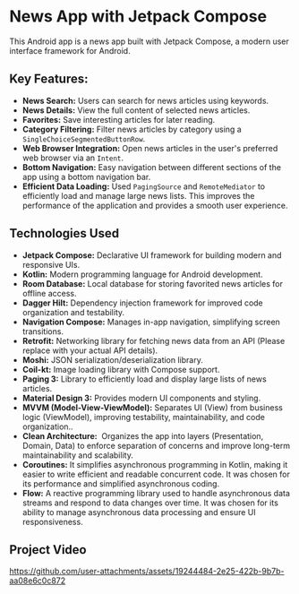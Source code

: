 
# News App with Jetpack Compose

This Android app is a news app built with Jetpack Compose, a modern user interface framework for Android.

## Key Features:  
*   **News Search:** Users can search for news articles using keywords.
*   **News Details:** View the full content of selected news articles.
*   **Favorites:** Save interesting articles for later reading.
*   **Category Filtering:** Filter news articles by category using a `SingleChoiceSegmentedButtonRow`.
*   **Web Browser Integration:** Open news articles in the user's preferred web browser via an `Intent`.
*   **Bottom Navigation:** Easy navigation between different sections of the app using a bottom navigation bar.
*   **Efficient Data Loading:** Used `PagingSource` and `RemoteMediator` to efficiently load and manage large news lists. This improves the performance of the application and provides a smooth user experience.

## Technologies Used

*   **Jetpack Compose:** Declarative UI framework for building modern and responsive UIs.
*   **Kotlin:** Modern programming language for Android development.
*   **Room Database:** Local database for storing favorited news articles for offline access.
*   **Dagger Hilt:** Dependency injection framework for improved code organization and testability.
*   **Navigation Compose:** Manages in-app navigation, simplifying screen transitions.
*   **Retrofit:** Networking library for fetching news data from an API (Please replace with your actual API details).
*   **Moshi:** JSON serialization/deserialization library.
*   **Coil-kt:** Image loading library with Compose support.
*   **Paging 3:** Library to efficiently load and display large lists of news articles.
*   **Material Design 3:** Provides modern UI components and styling.
*   **MVVM (Model-View-ViewModel):** Separates UI (View) from business logic (ViewModel), improving testability, maintainability, and code organization..
*   **Clean Architecture:**  Organizes the app into layers (Presentation, Domain, Data) to enforce separation of concerns and improve long-term maintainability and scalability. 
*   **Coroutines:** It simplifies asynchronous programming in Kotlin, making it easier to write efficient and readable concurrent code. It was chosen for its performance and simplified asynchronous coding.
*   **Flow:** A reactive programming library used to handle asynchronous data streams and respond to data changes over time. It was chosen for its ability to manage asynchronous data processing and ensure UI responsiveness.



## Project Video

https://github.com/user-attachments/assets/19244484-2e25-422b-9b7b-aa08e6c0c872
  